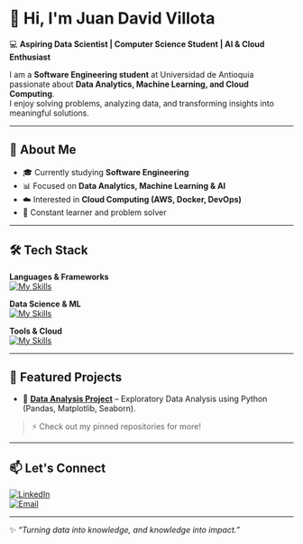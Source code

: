 # 👋 Hi, I'm Juan David Villota  

💻 **Aspiring Data Scientist | Computer Science Student | AI & Cloud Enthusiast**  

I am a **Software Engineering student** at Universidad de Antioquia passionate about **Data Analytics, Machine Learning, and Cloud Computing**.  
I enjoy solving problems, analyzing data, and transforming insights into meaningful solutions.  

---

## 🚀 About Me  
- 🎓 Currently studying **Software Engineering**  
- 📊 Focused on **Data Analytics, Machine Learning & AI**  
- ☁️ Interested in **Cloud Computing (AWS, Docker, DevOps)**  
- 🔎 Constant learner and problem solver  

---

## 🛠️ Tech Stack  

**Languages & Frameworks**  
[![My Skills](https://skillicons.dev/icons?i=python,java,php,react,js,bootstrap)](https://skillicons.dev)  

**Data Science & ML**  
[![My Skills](https://skillicons.dev/icons?i=postgres,mysql)](https://skillicons.dev)  

**Tools & Cloud**  
[![My Skills](https://skillicons.dev/icons?i=aws,docker,git,github,vscode)](https://skillicons.dev)  

---

## 📂 Featured Projects  

- 🔹 [**Data Analysis Project**](#) – Exploratory Data Analysis using Python (Pandas, Matplotlib, Seaborn).  

> ⚡ Check out my pinned repositories for more!  

---

## 📫 Let's Connect  

[![LinkedIn](https://img.shields.io/badge/LinkedIn-blue?style=flat&logo=linkedin&logoColor=white)](https://www.linkedin.com/in/juan-villota)   
[![Email](https://img.shields.io/badge/Email-red?style=flat&logo=gmail&logoColor=white)](mailto:villotacordobajuandavid18@gmail.com@gmail.com)  

---

✨ *“Turning data into knowledge, and knowledge into impact.”*  

